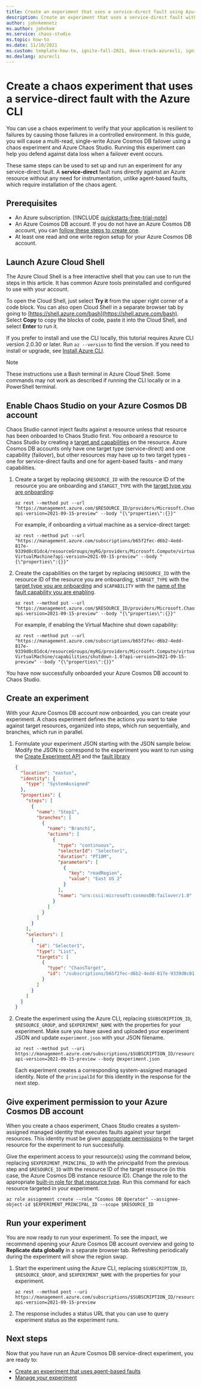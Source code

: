 ```yaml
---
title: Create an experiment that uses a service-direct fault using Azure Chaos Studio with the Azure CLI
description: Create an experiment that uses a service-direct fault with the Azure CLI
author: johnkemnetz
ms.author: johnkem
ms.service: chaos-studio
ms.topic: how-to
ms.date: 11/10/2021
ms.custom: template-how-to, ignite-fall-2021, devx-track-azurecli, ignite-2022
ms.devlang: azurecli
---
```


# Create a chaos experiment that uses a service-direct fault with the Azure CLI

You can use a chaos experiment to verify that your application is resilient to failures by causing those failures in a controlled environment. In this guide, you will cause a multi-read, single-write Azure Cosmos DB failover using a chaos experiment and Azure Chaos Studio. Running this experiment can help you defend against data loss when a failover event occurs.

These same steps can be used to set up and run an experiment for any service-direct fault. A **service-direct** fault runs directly against an Azure resource without any need for instrumentation, unlike agent-based faults, which require installation of the chaos agent.

## Prerequisites

- An Azure subscription. [!INCLUDE [quickstarts-free-trial-note](../../includes/quickstarts-free-trial-note.md)] 
- An Azure Cosmos DB account. If you do not have an Azure Cosmos DB account, you can [follow these steps to create one](../cosmos-db/sql/create-cosmosdb-resources-portal.md).
- At least one read and one write region setup for your Azure Cosmos DB account.

## Launch Azure Cloud Shell

The Azure Cloud Shell is a free interactive shell that you can use to run the steps in this article. It has common Azure tools preinstalled and configured to use with your account. 

To open the Cloud Shell, just select **Try it** from the upper right corner of a code block. You can also open Cloud Shell in a separate browser tab by going to [https://shell.azure.com/bash](https://shell.azure.com/bash). Select **Copy** to copy the blocks of code, paste it into the Cloud Shell, and select **Enter** to run it.

If you prefer to install and use the CLI locally, this tutorial requires Azure CLI version 2.0.30 or later. Run `az --version` to find the version. If you need to install or upgrade, see [Install Azure CLI]( /cli/azure/install-azure-cli).

> [!NOTE]
> These instructions use a Bash terminal in Azure Cloud Shell. Some commands may not work as described if running the CLI locally or in a PowerShell terminal.

## Enable Chaos Studio on your Azure Cosmos DB account

Chaos Studio cannot inject faults against a resource unless that resource has been onboarded to Chaos Studio first. You onboard a resource to Chaos Studio by creating a [target and capabilities](chaos-studio-targets-capabilities.md) on the resource. Azure Cosmos DB accounts only have one target type (service-direct) and one capability (failover), but other resources may have up to two target types - one for service-direct faults and one for agent-based faults - and many capabilities.

1. Create a target by replacing `$RESOURCE_ID` with the resource ID of the resource you are onboarding and `$TARGET_TYPE` with the [target type you are onboarding](chaos-studio-fault-providers.md):

    ```azurecli-interactive
    az rest --method put --url "https://management.azure.com/$RESOURCE_ID/providers/Microsoft.Chaos/targets/$TARGET_TYPE?api-version=2021-09-15-preview" --body "{\"properties\":{}}"
    ```

    For example, if onboarding a virtual machine as a service-direct target:

    ```azurecli-interactive
    az rest --method put --url "https://management.azure.com/subscriptions/b65f2fec-d6b2-4edd-817e-9339d8c01dc4/resourceGroups/myRG/providers/Microsoft.Compute/virtualMachines/myVM/providers/Microsoft.Chaos/targets/Microsoft-VirtualMachine?api-version=2021-09-15-preview" --body "{\"properties\":{}}"
    ```

2. Create the capabilities on the target by replacing `$RESOURCE_ID` with the resource ID of the resource you are onboarding, `$TARGET_TYPE` with the [target type you are onboarding](chaos-studio-fault-providers.md) and `$CAPABILITY` with the [name of the fault capability you are enabling](chaos-studio-fault-library.md).
    
    ```azurecli-interactive
    az rest --method put --url "https://management.azure.com/$RESOURCE_ID/providers/Microsoft.Chaos/targets/$TARGET_TYPE/capabilities/$CAPABILITY?api-version=2021-09-15-preview" --body "{\"properties\":{}}"
    ```

    For example, if enabling the Virtual Machine shut down capability:

    ```azurecli-interactive
    az rest --method put --url "https://management.azure.com/subscriptions/b65f2fec-d6b2-4edd-817e-9339d8c01dc4/resourceGroups/myRG/providers/Microsoft.Compute/virtualMachines/myVM/providers/Microsoft.Chaos/targets/Microsoft-VirtualMachine/capabilities/shutdown-1.0?api-version=2021-09-15-preview" --body "{\"properties\":{}}"
    ```

You have now successfully onboarded your Azure Cosmos DB account to Chaos Studio.

## Create an experiment
With your Azure Cosmos DB account now onboarded, you can create your experiment. A chaos experiment defines the actions you want to take against target resources, organized into steps, which run sequentially, and branches, which run in parallel.

1. Formulate your experiment JSON starting with the JSON sample below. Modify the JSON to correspond to the experiment you want to run using the [Create Experiment API](/rest/api/chaosstudio/experiments/create-or-update) and the [fault library](chaos-studio-fault-library.md)

    ```json
    {
      "location": "eastus",
      "identity": {
        "type": "SystemAssigned"
      },
      "properties": {
        "steps": [
          {
            "name": "Step1",
            "branches": [
              {
                "name": "Branch1",
                "actions": [
                  {
                    "type": "continuous",
                    "selectorId": "Selector1",
                    "duration": "PT10M",
                    "parameters": [
                      {
                        "key": "readRegion",
                        "value": "East US 2"
                      }
                    ],
                    "name": "urn:csci:microsoft:cosmosDB:failover/1.0"
                  }
                ]
              }
            ]
          }
        ],
        "selectors": [
          {
            "id": "Selector1",
            "type": "List",
            "targets": [
              {
                "type": "ChaosTarget",
                "id": "/subscriptions/b65f2fec-d6b2-4edd-817e-9339d8c01dc4/resourceGroups/chaosstudiodemo/providers/Microsoft.DocumentDB/databaseAccounts/myDB/providers/Microsoft.Chaos/targets/Microsoft-CosmosDB"
              }
            ]
          }
        ]
      }
    }
    ```
    
2. Create the experiment using the Azure CLI, replacing `$SUBSCRIPTION_ID`, `$RESOURCE_GROUP`, and `$EXPERIMENT_NAME` with the properties for your experiment. Make sure you have saved and uploaded your experiment JSON and update `experiment.json` with your JSON filename.

    ```azurecli-interactive
    az rest --method put --uri https://management.azure.com/subscriptions/$SUBSCRIPTION_ID/resourceGroups/$RESOURCE_GROUP/providers/Microsoft.Chaos/experiments/$EXPERIMENT_NAME?api-version=2021-09-15-preview --body @experiment.json
    ```

    Each experiment creates a corresponding system-assigned managed identity. Note of the `principalId` for this identity in the response for the next step.

## Give experiment permission to your Azure Cosmos DB account
When you create a chaos experiment, Chaos Studio creates a system-assigned managed identity that executes faults against your target resources. This identity must be given [appropriate permissions](chaos-studio-fault-providers.md) to the target resource for the experiment to run successfully.

Give the experiment access to your resource(s) using the command below, replacing `$EXPERIMENT_PRINCIPAL_ID` with the principalId from the previous step and `$RESOURCE_ID` with the resource ID of the target resource (in this case, the Azure Cosmos DB instance resource ID). Change the role to the appropriate [built-in role for that resource type](chaos-studio-fault-providers.md). Run this command for each resource targeted in your experiment. 

```azurecli-interactive
az role assignment create --role "Cosmos DB Operator" --assignee-object-id $EXPERIMENT_PRINCIPAL_ID --scope $RESOURCE_ID
```

## Run your experiment
You are now ready to run your experiment. To see the impact, we recommend opening your Azure Cosmos DB account overview and going to **Replicate data globally** in a separate browser tab. Refreshing periodically during the experiment will show the region swap.

1. Start the experiment using the Azure CLI, replacing `$SUBSCRIPTION_ID`, `$RESOURCE_GROUP`, and `$EXPERIMENT_NAME` with the properties for your experiment.

    ```azurecli-interactive
    az rest --method post --uri https://management.azure.com/subscriptions/$SUBSCRIPTION_ID/resourceGroups/$RESOURCE_GROUP/providers/Microsoft.Chaos/experiments/$EXPERIMENT_NAME/start?api-version=2021-09-15-preview
    ```

2. The response includes a status URL that you can use to query experiment status as the experiment runs.

## Next steps
Now that you have run an Azure Cosmos DB service-direct experiment, you are ready to:
- [Create an experiment that uses agent-based faults](chaos-studio-tutorial-agent-based-portal.md)
- [Manage your experiment](chaos-studio-run-experiment.md)
